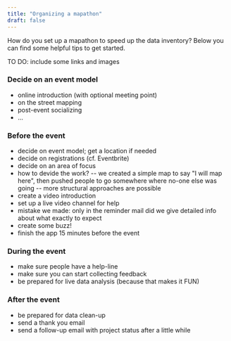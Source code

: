 ```yaml
---
title: "Organizing a mapathon"
draft: false
---
```


How do you set up a mapathon to speed up the data inventory? Below you can find some helpful tips to get started.

TO DO: include some links and images


### Decide on an event model

* online introduction (with optional meeting point)
* on the street mapping
* post-event socializing
* ...


### Before the event

- decide on event model; get a location if needed
- decide on registrations (cf. Eventbrite)
- decide on an area of focus
- how to devide the work?
-- we created a simple map to say "I will map here", then pushed people to go somewhere where no-one else was going
-- more structural approaches are possible 
- create a video introduction
- set up a live video channel for help
- mistake we made: only in the reminder mail did we give detailed info about what exactly to expect
- create some buzz!
- finish the app 15 minutes before the event


### During the event
- make sure people have a help-line
- make sure you can start collecting feedback
- be prepared for live data analysis (because that makes it FUN)


### After the event
- be prepared for data clean-up
- send a thank you email
- send a follow-up email with project status after a little while
